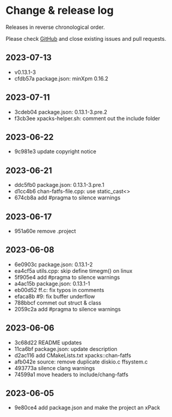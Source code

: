 # Change & release log

Releases in reverse chronological order.

Please check
[GitHub](https://github.com/xpacks/chan-fatfs/issues)
and close existing issues and pull requests.

## 2023-07-13

* v0.13.1-3
* cfdb57a package.json: minXpm 0.16.2

## 2023-07-11

* 3cdeb04 package.json: 0.13.1-3.pre.2
* f3cb3ee xpacks-helper.sh: comment out the include folder

## 2023-06-22

* 9c981e3 update copyright notice

## 2023-06-21

* ddc5fb0 package.json: 0.13.1-3.pre.1
* d1cc4b6 chan-fatfs-file.cpp: use static_cast<>
* 674cb8a add #pragma to silence warnings

## 2023-06-17

* 951a60e remove .project

## 2023-06-08

* 6e0903c package.json: 0.13.1-2
* ea4cf5a utils.cpp: skip define timegm() on linux
* 5f905e4 add #pragma to silence warnings
* a4ac15b package.json: 0.13.1-1
* eb00d52 ff.c: fix typos in comments
* efaca8b #9: fix buffer underflow
* 788bbcf commet out struct & class
* 2059c2a add #pragma to silence warnings

## 2023-06-06

* 3c68d22 README updates
* 11ca6bf package.json: update description
* d2ac116 add CMakeLists.txt xpacks::chan-fatfs
* afb042e source: remove duplicate diskio.c ffsystem.c
* 493773a silence clang warnings
* 74599a1 move headers to include/chang-fatfs

## 2023-06-05

* 9e80ce4 add package.json and make the project an xPack

